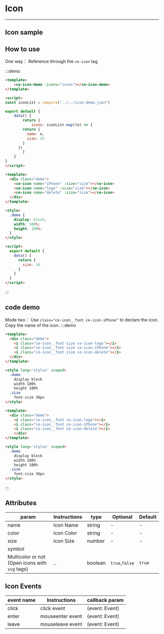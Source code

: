 # Icon

<!-- {.md} -->

---

<!-- {.md} -->

## Icon sample

<!-- {.md} -->

<ce-icon-demo></ce-icon-demo>

## How to use

<!-- {.md} -->

One way：<!-- {.md} -->
Reference through the <!-- {.md} --> `ce-icon` tag

:::demo

```html
<template>
	<ce-icon-demo :icons="icons"></ce-icon-demo>
</template>

<script>
const iconList = require("../../icon-demo.json")

export default {
	data() {
		return {
			icons: iconList.map((e) => {
        return {
          name: e,
          size: 32
        }
      })
		}
	}
}
</script>
```

```html
<template>
  <div class="demo">
    <ce-icon name="iPhone" :size="size"></ce-icon>
    <ce-icon name="logo" :size="size"></ce-icon>
    <ce-icon name="delete" :size="size"></ce-icon>
  </div>
</template>

<style>
  .demo {
    display: block;
    width: 100%;
    height: 100%;
  }
</style>

<script>
  export default {
    data() {
      return {
        size: 16
      }
    }
  }
</script>
```

:::

## code demo

<!-- {.md} -->

Mode two：<!-- {.md} -->
Use <!-- {.md} -->`class="ce-icon__font ce-icon-iPhone"` to declare the icon. Copy the name of the icon.
:::demo

```html
<template>
  <div class="demo">
    <i class="ce-icon__font size ce-icon-logo"></i>
    <i class="ce-icon__font size ce-icon-iPhone"></i>
    <i class="ce-icon__font size ce-icon-delete"></i>
  </div>
</template>

<style lang='stylus' scoped>
  .demo
    display block
    width 100%
    height 100%
  .size
    font-size 36px
</style>
```

```html
<template>
  <div class="demo">
    <i class="ce-icon__font ce-icon-logo"></i>
    <i class="ce-icon__font ce-icon-iPhone"></i>
    <i class="ce-icon__font ce-icon-delete"></i>
    </div>
</template>

<style lang='stylus' scoped>
  .demo
    display block
    width 100%
    height 100%
  .size
    font-size 36px
</style>
```

:::

## Attributes

<!-- {.md} -->

| param | Instructions | type   | Optional | Default |
|-------|--------------|--------|----------|---------|
| name  | Icon Name    | string | -        | -       |
| color | Icon Color   | string | -        | -       |
| size  | Icon Size    | number | -        | -       |
| symbol                                         |
| Multicolor or not (Open icons with `svg` tags) | ..           | boolean | `true`,`false` | `true`  |

## Icon Events

<!-- {.md} -->

| event name | Instructions     | callback param |
|------------|------------------|----------------|
| click      | click event      | (event: Event) |
| enter      | mouseenter event | (event: Event) |
| leave      | mouseleave event | (event: Event) |
